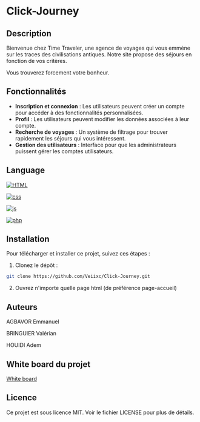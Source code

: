 # Click-Journey

## Description

Bienvenue chez Time Traveler, une agence de voyages qui vous emmène sur les traces des civilisations antiques. Notre site propose des séjours en fonction de vos critères.

Vous trouverez forcement votre bonheur.

## Fonctionnalités

- **Inscription et connexion** : Les utilisateurs peuvent créer un compte pour accéder à des fonctionnalités personnalisées.
- **Profil** : Les utilisateurs peuvent modifier les données associées à leur compte.
- **Recherche de voyages** : Un système de filtrage pour trouver rapidement les séjours qui vous intéressent.
- **Gestion des utilisateurs** : Interface pour que les administrateurs puissent gérer les comptes utilisateurs.

## Language

[HTML]: https://img.shields.io/badge/HTML-E34F26?style=for-the-badge&logo=html5&logoColor=white
[HTML-url]: https://developer.mozilla.org/fr/docs/Web/HTML

[![HTML][HTML]][HTML-url]

[css]: https://img.shields.io/badge/css-1572B6?style=for-the-badge&logo=css3&logoColor=white&color=blue
[css-url]: https://developer.mozilla.org/fr/docs/Web/CSS/Reference

[![css][css]][css-url]

[js]: https://img.shields.io/badge/javascript-F7DF1E?style=for-the-badge&logo=javascript&logoColor=white&color=yellow
[js-url]: https://developer.mozilla.org/fr/docs/Web/JavaScript

[![js][js]][js-url]

[php]: https://img.shields.io/badge/php-%23777BB4.svg?style=for-the-badge&logo=php&logoColor=white
[php-url]: https://www.php.net/docs.php

[![php][php]][php-url]


## Installation

Pour télécharger et installer ce projet, suivez ces étapes :

1. Clonez le dépôt :
```sh
git clone https://github.com/Veiixc/Click-Journey.git
```
2. Ouvrez n'importe quelle page html (de préférence page-accueil)

## Auteurs

AGBAVOR Emmanuel

BRINGUIER Valérian

HOUIDI Adem

## White board du projet
[White board](https://wbd.ms/share/v2/aHR0cHM6Ly93aGl0ZWJvYXJkLm1pY3Jvc29mdC5jb20vYXBpL3YxLjAvd2hpdGVib2FyZHMvcmVkZWVtLzFjYjdmYzQ4MmZlNDQ3ZDBiYWY5MWMwMTdiYjc3ZTYwX0JCQTcxNzYyLTEyRTAtNDJFMS1CMzI0LTVCMTMxRjQyNEUzRF8wMjRkMGRlYS05OGQxLTRkNzItODM0Mi1kYWRhNGQ2ODFhMzg=)

## Licence
Ce projet est sous licence MIT. Voir le fichier LICENSE pour plus de détails.

